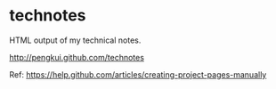 technotes
=========

HTML output of my technical notes.

http://pengkui.github.com/technotes

Ref:
https://help.github.com/articles/creating-project-pages-manually
